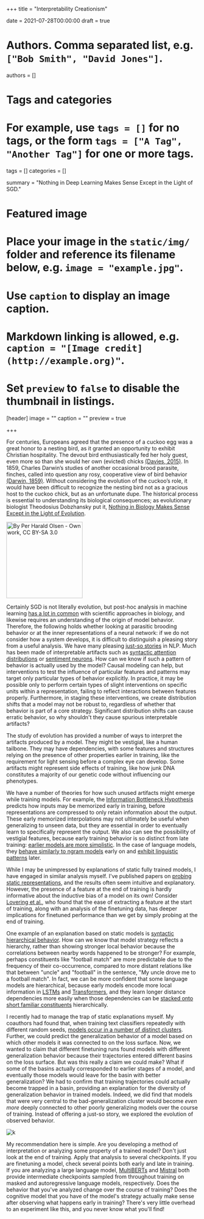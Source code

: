 +++
title = "Interpretability Creationism"

date = 2021-07-28T00:00:00
draft = true

# Authors. Comma separated list, e.g. `["Bob Smith", "David Jones"]`.
authors = []

# Tags and categories
# For example, use `tags = []` for no tags, or the form `tags = ["A Tag", "Another Tag"]` for one or more tags.
tags = []
categories = []

summary = "Nothing in Deep Learning Makes Sense Except in the Light of SGD."

# Featured image
# Place your image in the `static/img/` folder and reference its filename below, e.g. `image = "example.jpg"`.
# Use `caption` to display an image caption.
#   Markdown linking is allowed, e.g. `caption = "[Image credit](http://example.org)"`.
# Set `preview` to `false` to disable the thumbnail in listings.
[header]
image = ""
caption = ""
preview = true

+++


For centuries, Europeans agreed that the presence of a cuckoo egg was a great honor to a nesting bird, as it granted an opportunity to exhibit Christian hospitality. The devout bird enthusiastically fed her holy guest, even more so than she would her own (evicted) chicks [(Davies, 2015)](https://app.thestorygraph.com/books/37ed3b62-8a3a-448b-9e37-cd5e5f51c640). In 1859, Charles Darwin’s studies of another occasional brood parasite, finches, called into question any rosy, cooperative view of bird behavior [(Darwin, 1859)](https://app.thestorygraph.com/books/44185106-8198-42ef-bacf-8a9bf691e654). Without considering the evolution of the cuckoo’s role, it would have been difficult to recognize the nesting bird not as a gracious host to the cuckoo chick, but as an unfortunate dupe. The historical process is essential to understanding its biological consequences; as evolutionary biologist Theodosius Dobzhansky put it, [Nothing in Biology Makes Sense Except in the Light of Evolution](https://en.wikipedia.org/wiki/Nothing_in_Biology_Makes_Sense_Except_in_the_Light_of_Evolution#cite_note-Dobz_Nothing-1).

<img src="https://upload.wikimedia.org/wikipedia/commons/5/5c/Reed_warbler_cuckoo.jpg" alt="By Per Harald Olsen - Own work, CC BY-SA 3.0" width="200"/>



Certainly SGD is not literally evolution, but post-hoc analysis in machine learning [has a lot in common](https://twitter.com/ch402/status/1533164918886703104) with scientific approaches in biology, and likewise requires an understanding of the origin of model behavior. Therefore, the following holds whether looking at parasitic brooding behavior or at the inner representations of a neural network: if we do not consider how a system develops, it is difficult to distinguish a pleasing story from a useful analysis. We have many pleasing [just-so stories](https://en.wikipedia.org/wiki/Just_So_Stories) in NLP. Much has been made of interpretable artifacts such as [syntactic attention distributions](https://aclanthology.org/2022.acl-long.269.pdf) or [sentiment neurons](https://openai.com/blog/unsupervised-sentiment-neuron/). How can we know if such a pattern of behavior is actually used by the model?
Causal modeling can help, but interventions to test the influence of particular features and patterns may target only particular types of behavior explicitly. In practice, it may be possible only to perform certain types of slight interventions on specific units within a representation, failing to reflect interactions between features properly. Furthermore, in staging these interventions, we create distribution shifts that a model may not be robust to, regardless of whether that behavior is part of a core strategy. Significant distribution shifts can cause erratic behavior, so why shouldn't they cause spurious interpretable artifacts?

The study of evolution has provided a number of ways to interpret the artifacts produced by a model. They might be vestigial, like a human tailbone. They may have dependencies, with some features and structures relying on the presence of other properties earlier in training, like the requirement for light sensing before a complex eye can develop. Some artifacts might represent side effects of training, like how junk DNA constitutes a majority of our genetic code without influencing our phenotypes.

We have a number of theories for how such unused artifacts might emerge while training models. For example, the [Information Bottleneck Hypothesis](https://arxiv.org/abs/1703.00810) predicts how inputs may be memorized early in training, before representations are compressed to only retain information about the output. These early memorized interpolations may not ultimately be useful when generalizing to unseen data, but they are essential in order to eventually learn to specifically represent the output. We also can see the possibility of vestigial features, because early training behavior is so distinct from late training: [earlier models are more simplistic](http://arxiv.org/abs/1905.11604). In the case of language models, they [behave similarly to ngram models](http://arxiv.org/abs/2109.06096) early on and [exhibit linguistic patterns](https://www.aclweb.org/anthology/2020.emnlp-main.16) later.

While I may be unimpressed by explanations of static fully trained models, I have engaged in similar analysis myself. I've published papers on [probing static representations](https://arxiv.org/pdf/2010.02180.pdf), and the results often seem intuitive and explanatory. However, the presence of a feature at the end of training is hardly informative about the inductive bias of a model on its own! Consider [Lovering et al.](https://openreview.net/forum?id=mNtmhaDkAr), who found that the ease of extracting a feature at the start of training, along with an analysis of the finetuning data, has deeper implications for finetuned performance than we get by simply probing at the end of training.

One example of an explanation based on static models is [syntactic hierarchical behavior](https://nlp.stanford.edu/pubs/hewitt2019structural.pdf). How can we know that model strategy reflects a hierarchy, rather than showing stronger local behavior because the correlations between nearby words happened to be stronger? For example, perhaps constituents like "football match" are more predictable due to the frequency of their co-occurrence, compared to more distant relations like that between "uncle" and "football" in the sentence, "My uncle drove me to a football match". In fact, we can be more confident that some language models are hierarchical, because early models encode more local information in [LSTMs](https://arxiv.org/abs/1811.00225) and [Transformers](https://transformer-circuits.pub/2022/in-context-learning-and-induction-heads/index.html#argument-phase-change), and they learn longer distance dependencies more easily when those dependencies can be [stacked onto short familiar constituents](https://arxiv.org/abs/2010.04650) hierarchically.

I recently had to manage the trap of static explanations myself. My coauthors had found that, when training text classifiers repeatedly with different random seeds, [models occur in a number of distinct clusters](https://arxiv.org/abs/2205.12411). Further, we could predict the generalization behavior of a model based on which other models it was connected to on the loss surface. Now, we wanted to claim that different finetuning runs found models with different generalization behavior because their trajectories entered different basins on the loss surface. But was this really a claim we could make? What if some of the basins actually corresponded to earlier stages of a model, and eventually those models would leave for the basin with better generalization? We had to confirm that training trajectories could actually become trapped in a basin, providing an explanation for the diversity of generalization behavior in trained models. Indeed, we did find that models that were very central to the bad-generalization cluster would become *even more* deeply connected to other poorly generalizing models over the course of training. Instead of offering a just-so story, we explored the evolution of observed behavior.

![k](/img/clusters.png)

My recommendation here is simple. Are you developing a method of interpretation or analyzing some property of a trained model? Don't just look at the end of training. Apply that analysis to several checkpoints. If you are finetuning a model, check several points both early and late in training. If you are analyzing a large language model, [MultiBERTs](https://arxiv.org/abs/2106.16163) and [Mistral](https://nlp.stanford.edu/mistral/getting_started/download.html) both provide intermediate checkpoints sampled from throughout training on masked and autoregressive language models, respectively. Does the behavior that you've analyzed change over the course of training? Does the cognitive model that you have of the model's strategy actually make sense after observing what happens early in training? There's very little overhead to an experiment like this, and you never know what you'll find!
